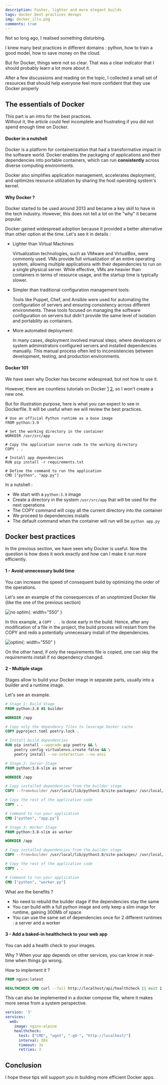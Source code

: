 ```yaml
---
description: Faster, lighter and more elegant builds
tags: docker best practices devops
img: docker_illu.png
comments: true
---
```


Not so long ago, I realised something disturbing. 

I knew many best practices in different domains : python, how to train a good model, how to save money on the cloud.

But for Docker, things were not so clear. That was a clear indicator that I should probably learn a lot more about it.

After a few discussions and reading on the topic, I collected a small set of resources that should help everyone feel more confident that they use Docker properly


## The essentials of Docker

This part is an intro for the best practices.  
Without it, the article could feel incomplete and frustrating if you did not spend enough time on Docker.

#### Docker in a nutshell

Docker is a platform for containerization that had a transformative impact in the software world. 
Docker enables the packaging of applications and their dependencies into portable containers,
which can run **consistently** across diverse computing environments. 

Docker also simplifies application management, accelerates deployment, and optimizes resource utilization by sharing the host operating system's kernel. 

#### Why Docker ?

Docker started to be used around 2013 and became a key skill to have in the tech industry.
However, this does not tell a lot on the "why" it became popular.

Docker gained widespread adoption because it provided a better alternative than other option at the time.
Let's see it in details :

- Lighter than Virtual Machines:

    Virtualization technologies, such as VMware and VirtualBox, were commonly used. 
    VMs provide full virtualization of an entire operating system, allowing multiple applications with their dependencies to run on a single physical server. 
    While effective, VMs are heavier than containers in terms of resource usage, and the startup time is typically slower.

- Simpler than traditional configuration management tools:

    Tools like Puppet, Chef, and Ansible were used for automating the configuration of servers and ensuring consistency across different environments. 
    These tools focused on managing the software configuration on servers but didn't provide the same level of isolation and portability as containers.

- More automated deployment:

    In many cases, deployment involved manual steps, where developers or system administrators configured servers and 
    installed dependencies manually. This manual process often led to inconsistencies between development, testing, and production environments.

#### Docker 101

We have seen why Docker has become widespread, but not how to use it.

However, there are countless tutorials on Docker [1](https://training.play-with-docker.com/) [2](https://www.geeksforgeeks.org/docker-tutorial/), so I won't create a new one.

But for illustration purpose, here is what you can expect to see in Dockerfile. It will be useful when we will review the best practices.

```docker
# Use an official Python runtime as a base image
FROM python:3.9

# Set the working directory in the container
WORKDIR /usr/src/app

# Copy the application source code to the working directory
COPY . .

# Install app dependencies
RUN pip install -r requirements.txt

# Define the command to run the application
CMD ["python", "app.py"]
```

In a nutshell : 
- We start with a `python:3.9` image
- Create a directory in the system `/usr/src/app` that will be used for the next operations
- The COPY command will copy all the current directory into the container
- We proceed to dependencies installs 
- The default command when the container will run will be `python app.py`



## Docker best practices

In the previous section, we have seen why Docker is useful. 
Now the question is how does it work exactly and how can I make it run more efficiently.


#### 1 - Avoid unnecessary build time

You can increase the speed of consequent build by optimizing the order of the operations.

Let's see an example of the consequences of an unoptimized Docker file (like the one of the previous section)

![no optim]({{site.baseurl}}/assets/img/no_optim_docker_copy.png){: width="550" }

In this example, a `COPY . .` is done early in the build. 
Hence, after any modification of a file in the project, 
the build process will restart from the COPY and redo a potentially unnecessary install of the dependencies. 

![optim]({{site.baseurl}}/assets/img/good_optim_docker_copy.png){: width="550" }

On the other hand, if only the requirements file is copied, one can skip the requirements install if no dependency changed.


#### 2 - Multiple stage

Stages allow to build your Docker image in separate parts, usually into a builder and a runtime image.

Let's see an example.

```dockerfile
# Stage 1: Build Stage
FROM python:3.8 AS builder

WORKDIR /app

# Copy only the dependency files to leverage Docker cache
COPY pyproject.toml poetry.lock .

# Install build dependencies
RUN pip install --upgrade pip poetry && \
    poetry config virtualenvs.create false && \
    poetry install --no-interaction --no-ansi

# Stage 2: Server Stage
FROM python:3.8-slim as server

WORKDIR /app

# Copy installed dependencies from the builder stage
COPY --from=builder /usr/local/lib/python3.8/site-packages/ /usr/local/lib/python3.8/site-packages/

# Copy the rest of the application code
COPY . .

# Command to run your application
CMD ["python", "app.py"]

# Stage 3: Worker Stage
FROM python:3.8-slim as worker

WORKDIR /app

# Copy installed dependencies from the builder stage
COPY --from=builder /usr/local/lib/python3.8/site-packages/ /usr/local/lib/python3.8/site-packages/

# Copy the rest of the application code
COPY . .

# Command to run your application
CMD ["python", "worker.py"]
```

What are the benefits ? 
- No need to rebuild the builder stage if the dependencies stay the same
- You can build with a full python image and only keep a slim image for runtime, gaining 300Mb of space
- You can use the same set of dependencies once for 2 different runtimes : a server and a worker


#### 3 - Add a baked-in healthcheck to your web app

You can add a health check to your images.

Why ? When your app depends on other services, you can know in real-time when things go wrong.

How to implement it ?

```dockerfile
FROM nginx:latest

HEALTHCHECK CMD curl --fail http://localhost/api/healthcheck || exit 1
```

This can also be implemented in a docker compose file, where it makes more sense from a system perspective.

```yaml
version: '3'
services:
  web:
    image: nginx:alpine
    healthcheck:
      test: ["CMD", "wget", "-qO-", "http://localhost/"]
      interval: 30s
      timeout: 3s
      retries: 3
```

## Conclusion 

I hope these tips will support you in building more efficient Docker apps.
